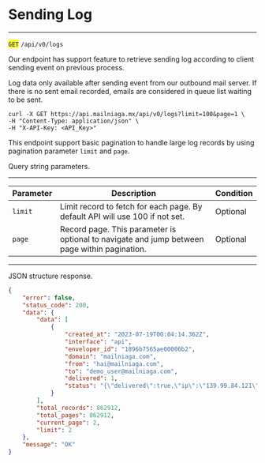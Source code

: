 # Sending Log

***

<mark style="color:blue;">`GET`</mark> `/api/v0/logs`



Our endpoint has support feature to retrieve sending log according to client sending event on previous process.

Log data only available after sending event from our outbound mail server. If there is no sent email recorded, emails are considered in queue list waiting to be sent.



```markup
curl -X GET https://api.mailniaga.mx/api/v0/logs?limit=100&page=1 \
-H "Content-Type: application/json" \
-H "X-API-Key: <API_Key>" 
```



This endpoint support basic pagination to handle large log records by using pagination parameter `limit` and `page`.

Query string parameters.



***

<table data-full-width="true"><thead><tr><th>Parameter</th><th>Description</th><th>Condition</th></tr></thead><tbody><tr><td><code>limit</code></td><td>Limit record to fetch for each page. By default API will use 100 if not set.</td><td>Optional</td></tr><tr><td><code>page</code></td><td>Record page. This parameter is optional to navigate and jump between page within pagination.</td><td>Optional</td></tr></tbody></table>

***



JSON structure response.



```json
{
    "error": false,
    "status_code": 200,
    "data": {
        "data": [
            {
                "created_at": "2023-07-19T00:04:14.362Z",
                "interface": "api",
                "enveloper_id": "1896b7565ae00006b2",
                "domain": "mailniaga.com",
                "from": "hai@mailniaga.com",
                "to": "demo_user@mailniaga.com",
                "delivered": 1,
                "status": "{\"delivered\":true,\"ip\":\"139.99.84.121\",\"mx\":\"aspmx.l.google.com\",\"response\":\"250 2.0.0 OK 1719976296 d9443c01a7336-1fb0e952da5si13548855ad.414 - gsmtp\"}"
            }
        ],
        "total_records": 862912,
        "total_pages": 862912,
        "current_page": 2,
        "limit": 2
    },
    "message": "OK"
}
```

